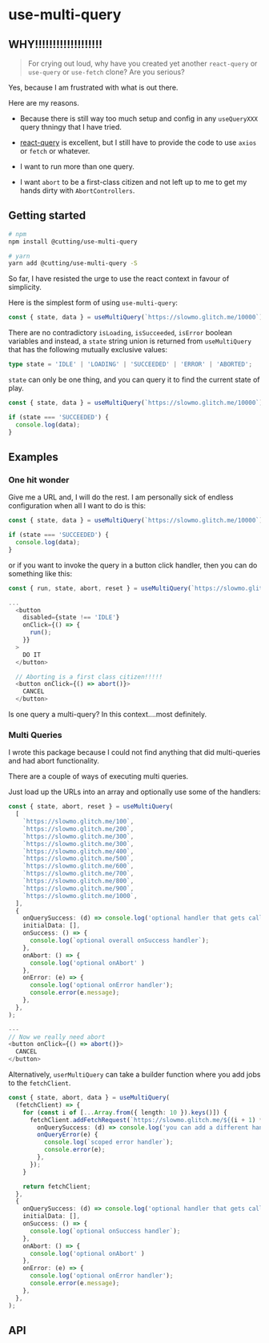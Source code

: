 # use-multi-query

## WHY!!!!!!!!!!!!!!!!!!! 

> For crying out loud, why have you created yet another `react-query` or `use-query` or `use-fetch` clone? Are you serious?

Yes, because I am frustrated with what is out there.

Here are my reasons.

- Because there is still way too much setup and config in any `useQueryXXX` query thningy that I have tried.

- [react-query](https://github.com/tannerlinsley/react-query/blob/master/examples/basic/src/index.js#L41) is excellent, but I still have to provide the code to use `axios` or `fetch` or whatever.

- I want to run more than one query.

- I want `abort` to be a first-class citizen and not left up to me to get my hands dirty with `AbortControllers`.

## Getting started

```bash
# npm
npm install @cutting/use-multi-query

# yarn
yarn add @cutting/use-multi-query -S
```

So far, I have resisted the urge to use the react context in favour of simplicity.

Here is the simplest form of using `use-multi-query`:

```ts
const { state, data } = useMultiQuery(`https://slowmo.glitch.me/10000`);
```

There are no contradictory `isLoading`, `isSucceeded`, `isError` boolean variables and instead, a `state` string union is returned from `useMultiQuery` that has the following mutually exclusive values:

```ts
type state = 'IDLE' | 'LOADING' | 'SUCCEEDED' | 'ERROR' | 'ABORTED';
```

`state` can only be one thing, and you can query it to find the current state of play.

```ts
const { state, data } = useMultiQuery(`https://slowmo.glitch.me/10000`);

if (state === 'SUCCEEDED') {
  console.log(data);
}
```

## Examples

### One hit wonder

Give me a URL and, I will do the rest.  I am personally sick of endless configuration when all I want to do is this:

```ts
const { state, data } = useMultiQuery(`https://slowmo.glitch.me/10000`);

if (state === 'SUCCEEDED') {
  console.log(data);
}
```

or if you want to invoke the query in a button click handler, then you can do something like this:

```ts
const { run, state, abort, reset } = useMultiQuery(`https://slowmo.glitch.me/10000`, { executeOnload: false });

...
  <button
    disabled={state !== 'IDLE'}
    onClick={() => {
      run();
    }}
  >
    DO IT
  </button>

  // Aborting is a first class citizen!!!!!
  <button onClick={() => abort()}>
    CANCEL
  </button>
```

Is one query a multi-query?  In this context....most definitely.

### Multi Queries

I wrote this package because I could not find anything that did multi-queries and had abort functionality. 

There are a couple of ways of executing multi queries.

Just load up the URLs into an array and optionally use some of the handlers:

```ts
const { state, abort, reset } = useMultiQuery(
  [
    `https://slowmo.glitch.me/100`,
    `https://slowmo.glitch.me/200`,
    `https://slowmo.glitch.me/300`,
    `https://slowmo.glitch.me/300`,
    `https://slowmo.glitch.me/400`,
    `https://slowmo.glitch.me/500`,
    `https://slowmo.glitch.me/600`,
    `https://slowmo.glitch.me/700`,
    `https://slowmo.glitch.me/800`,
    `https://slowmo.glitch.me/900`,
    `https://slowmo.glitch.me/1000`,
  ],
  {
    onQuerySuccess: (d) => console.log('optional handler that gets called when a single query has completed successfully'),
    initialData: [],
    onSuccess: () => {
      console.log(`optional overall onSuccess handler`);
    },
    onAbort: () => {
      console.log('optional onAbort' )
    },
    onError: (e) => {
      console.log('optional onError handler');
      console.error(e.message);
    },
  },
);

---
// Now we really need abort
<button onClick={() => abort()}>
  CANCEL
</button>
```

Alternatively, `userMultiQuery` can take a builder function where you add jobs to the `fetchClient`.

```ts
const { state, abort, data } = useMultiQuery(
  (fetchClient) => {
    for (const i of [...Array.from({ length: 10 }).keys()]) {
      fetchClient.addFetchRequest(`https://slowmo.glitch.me/${(i + 1) * 100}`, {
        onQuerySuccess: (d) => console.log('you can add a different handler for each query'),
        onQueryError(e) {
          console.log(`scoped error handler`);
          console.error(e);
        },
      });
    }

    return fetchClient;
  },
  {
    onQuerySuccess: (d) => console.log('optional handler that gets called when a query has completed successfully'),
    initialData: [],
    onSuccess: () => {
      console.log(`optional onSuccess handler`);
    },
    onAbort: () => {
      console.log('optional onAbort' )
    },
    onError: (e) => {
      console.log('optional onError handler');
      console.error(e.message);
    },
  },
);
```

## API